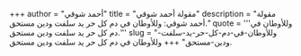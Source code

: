 +++
author = "أحمد شوقي"
title = "مقولة أحمد شوقي"
description = "مقولة أحمد شوقي: وللأوطان في دم كل حر يد سلفت ودين مستحق."
quote = '''وللأوطان في دم كل حر يد سلفت ودين مستحق.'''
slug = "وللأوطان-في-دم-كل-حر-يد-سلفت-ودين-مستحق"
+++
وللأوطان في دم كل حر يد سلفت ودين مستحق.
